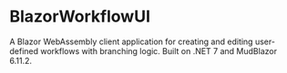 # BlazorWorkflowUI

A Blazor WebAssembly client application for creating and editing user-defined workflows with branching logic. Built on .NET 7 and MudBlazor 6.11.2.

